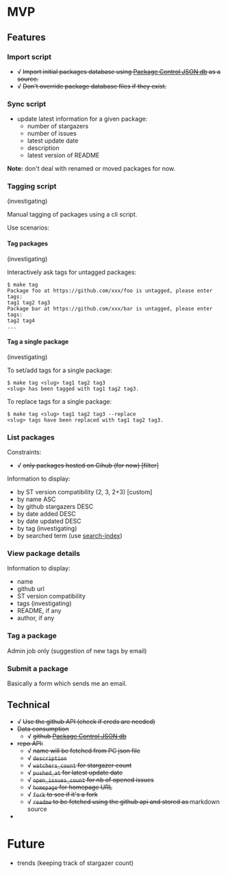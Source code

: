 MVP
===

## Features

### Import script

- √ <del>Import initial packages database using [Package Control JSON db] as a source.</del>
- √ <del>Don't override package database files if they exist.</del>

### Sync script

* update latest information for a given package:
    - number of stargazers
    - number of issues
    - latest update date
    - description
    - latest version of README

**Note:** don't deal with renamed or moved packages for now.

### Tagging script

(investigating)

Manual tagging of packages using a cli script.

Use scenarios:

#### Tag packages

(investigating)

Interactively ask tags for untagged packages:

```
$ make tag
Package foo at https://github.com/xxx/foo is untagged, please enter tags:
tag1 tag2 tag3
Package bar at https://github.com/xxx/bar is untagged, please enter tags:
tag2 tag4
...
```

#### Tag a single package

(investigating)

To set/add tags for a single package:

```
$ make tag <slug> tag1 tag2 tag3
<slug> has been tagged with tag1 tag2 tag3.
```

To replace tags for a single package:

```
$ make tag <slug> tag1 tag2 tag3 --replace
<slug> tags have been replaced with tag1 tag2 tag3.
```

### List packages

Constraints:

* √ <del>only packages hosted on Gihub (for now) [filter]</del>

Information to display:

- by ST version compatibility (2, 3, 2+3) [custom]
- by name ASC
- by github stargazers DESC
- by date added DESC
- by date updated DESC
- by tag (investigating)
- by searched term (use [search-index](https://github.com/fergiemcdowall/search-index))

### View package details

Information to display:

- name
- github url
- ST version compatibility
- tags (investigating)
- README, if any
- author, if any

### Tag a package

Admin job only (suggestion of new tags by email)

### Submit a package

Basically a form which sends me an email.

## Technical

* √ <del>Use the github API (check if creds are needed)</del>
* <del>Data consumption</del>
    - √ <del>github [Package Control JSON db]</del>
* <del>repo API:</del>
    - √ <del>name will be fetched from PC json file</del>
    - √ <del>`description`</del>
    - √ <del>`watchers_count` for stargazer count</del>
    - √ <del>`pushed_at` for latest update date</del>
    - √ <del>`open_issues_count` for nb of opened issues</del>
    - √ <del>`homepage` for homepage URL</del>
    - √ <del>`fork` to see if it's a fork</del>
    - √ <del>`readme` to be fetched using the github api and stored as </del>markdown source
*


[Package Control JSON db]: https://raw.github.com/wbond/package_control_channel/master/repositories.json

Future
======

- trends (keeping track of stargazer count)
